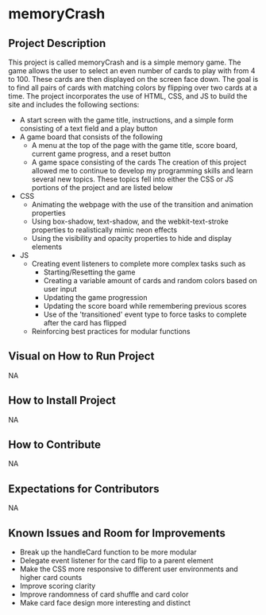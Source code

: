 # memoryCrash

## Project Description

This project is called memoryCrash and is a simple memory game. The game allows the user to select an even number of cards to play with from 4 to 100. These cards are then displayed on the screen face down. The goal is to find all pairs of cards with matching colors by flipping over two cards at a time. The project incorporates the use of HTML, CSS, and JS to build the site and includes the following sections:
* A start screen with the game title, instructions, and a simple form consisting of a text field and a play button
* A game board that consists of the following
  * A menu at the top of the page with the game title, score board, current game progress, and a reset button
  * A game space consisting of the cards
The creation of this project allowed me to continue to develop my programming skills and learn several new topics. These topics fell into either the CSS or JS portions of the project and are listed below
* CSS
  * Animating the webpage with the use of the transition and animation properties
  * Using box-shadow, text-shadow, and the webkit-text-stroke properties to realistically mimic neon effects
  * Using the visibility and opacity properties to hide and display elements
* JS
  * Creating event listeners to complete more complex tasks such as
    * Starting/Resetting the game
    * Creating a variable amount of cards and random colors based on user input
    * Updating the game progression
    * Updating the score board while remembering previous scores
    * Use of the 'transitioned' event type to force tasks to complete after the card has flipped
  * Reinforcing best practices for modular functions

 ## Visual on How to Run Project
NA

## How to Install Project
NA

## How to Contribute
NA

## Expectations for Contributors
NA

## Known Issues and Room for Improvements
* Break up the handleCard function to be more modular
* Delegate event listener for the card flip to a parent element
* Make the CSS more responsive to different user environments and higher card counts
* Improve scoring clarity
* Improve randomness of card shuffle and card color
* Make card face design more interesting and distinct 
